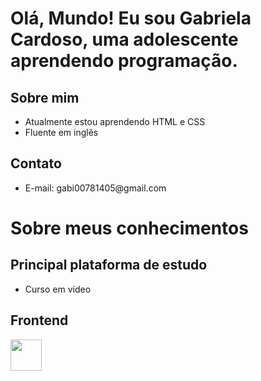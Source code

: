 <h1>Olá, Mundo! Eu sou Gabriela Cardoso, uma adolescente aprendendo programação.</h1>

<h2>Sobre mim</h2>

<ul>
  <li>Atualmente estou aprendendo HTML e CSS</li>
  <li>Fluente em inglês</li>
</ul>

<h2>Contato</h2>

<ul>
  <li>E-mail: gabi00781405@gmail.com</li>
</ul>

<h1>Sobre meus conhecimentos</h1>

<h2>Principal plataforma de estudo</h2>
<ul>
  <li>Curso em vídeo</li>
</ul>

<h2>Frontend</h2>
<img width="50px" src="https://cdn.jsdelivr.net/gh/devicons/devicon/icons/html5/html5-original.svg"/>
